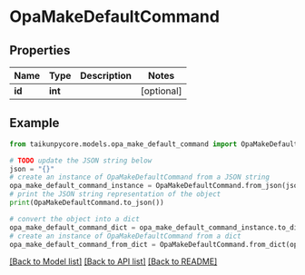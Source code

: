 # OpaMakeDefaultCommand


## Properties

Name | Type | Description | Notes
------------ | ------------- | ------------- | -------------
**id** | **int** |  | [optional] 

## Example

```python
from taikunpycore.models.opa_make_default_command import OpaMakeDefaultCommand

# TODO update the JSON string below
json = "{}"
# create an instance of OpaMakeDefaultCommand from a JSON string
opa_make_default_command_instance = OpaMakeDefaultCommand.from_json(json)
# print the JSON string representation of the object
print(OpaMakeDefaultCommand.to_json())

# convert the object into a dict
opa_make_default_command_dict = opa_make_default_command_instance.to_dict()
# create an instance of OpaMakeDefaultCommand from a dict
opa_make_default_command_from_dict = OpaMakeDefaultCommand.from_dict(opa_make_default_command_dict)
```
[[Back to Model list]](../README.md#documentation-for-models) [[Back to API list]](../README.md#documentation-for-api-endpoints) [[Back to README]](../README.md)


